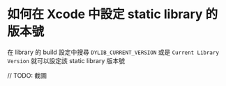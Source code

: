 # 如何在 Xcode 中設定 static library 的版本號

在 library 的 build 設定中搜尋 `DYLIB_CURRENT_VERSION` 或是 `Current Library Version` 就可以設定該 static library 版本號

// TODO: 截圖